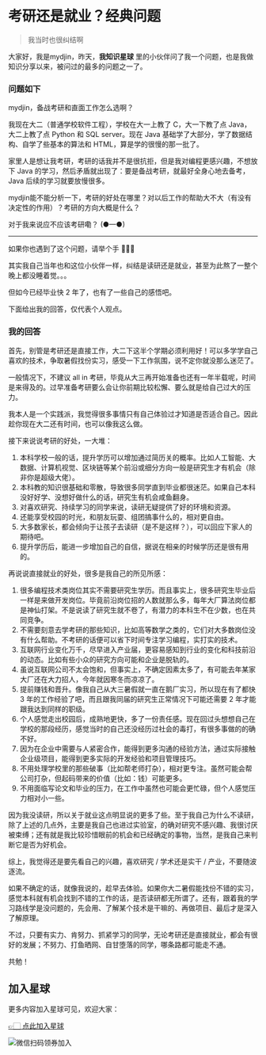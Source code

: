 # 考研还是就业？经典问题

> 我当时也很纠结啊

大家好，我是mydjin，昨天，**我知识星球** 里的小伙伴问了我一个问题，也是我做知识分享以来，被问过的最多的问题之一了。



### 问题如下

mydjin，备战考研和直面工作怎么选啊？

我现在大二（普通学校软件工程），学校在大一上教了 C，大一下教了点 Java，大二上教了点 Python 和 SQL server。现在 Java 基础学了大部分，学了数据结构、自学了些基本的算法和 HTML，算是学的很慢的那一批了。

家里人是想让我考研，考研的话我并不是很抗拒，但是我对编程更感兴趣，不想放下 Java 的学习，然后矛盾就出现了：要是备战考研，就最好全身心地去备考，Java 后续的学习就要放慢很多。

mydjin能不能分析一下，考研的好处在哪里？对以后工作的帮助大不大（有没有决定性的作用）？考研的方向大概是什么？

对于我来说应不应该考研嘞？ (●—●) 



---



如果你也遇到了这个问题，请举个手 🙋🏻‍♀️

其实我自己当年也和这位小伙伴一样，纠结是读研还是就业，甚至为此熬了一整个晚上都没睡着觉。。。

但如今已经毕业快 2 年了，也有了一些自己的感悟吧。

下面给出我的回答，仅代表个人观点。



### 我的回答

首先，别管是考研还是直接工作，大二下这半个学期必须利用好！可以多学学自己喜欢的技术，争取暑假找份实习，感受一下工作氛围，说不定你就没那么迷茫了。

一般情况下，不建议 all in 考研，毕竟从大三再开始准备也还有一年半载呢，时间是来得及的。过早准备考研要么会让你前期比较松懈、要么就是给自己过大的压力。

我本人是一个实践派，我觉得很多事情只有自己体验过才知道是否适合自己。因此趁你现在大二还有时间，也可以像我这么做。

接下来说说考研的好处，一大堆：

1. 本科学校一般的话，提升学历可以增加通过简历关的概率。比如人工智能、大数据、计算机视觉、区块链等某个前沿或细分方向一般是研究生才有机会（除非你是超级大佬）。
2. 本科教的知识很基础和零散，导致很多同学直到毕业都很迷茫。如果自己本科没好好学、没想好做什么的话，研究生有机会咸鱼翻身。
3. 对喜欢研究、持续学习的同学来说，读研无疑提供了好的环境和资源。
4. 还能享受校园的时光，和朋友玩耍、组团搞事什么的，相对更自由。
4. 大多数家长，都会倾向于让孩子去读研（是不是这样？），可以回应下家人的期待吧。
4. 提升学历后，能进一步增加自己的自信，据说在相亲的时候学历还是很有用的。



再说说直接就业的好处，很多是我自己的所见所感：

1. 很多编程技术类岗位其实不需要研究生学历。而且事实上，很多研究生毕业后一样是来做开发岗位。毕竟前沿岗位招的人数就那么多，每年大厂算法岗位都是神仙打架。不是说读了研究生就不卷了，有潜力的本科生不在少数，也在共同竞争。
2. 不需要刻意去学考研的那些知识，比如高等数学之类的，它们对大多数岗位没有什么帮助。不考研的话便可以省下时间专注学习编程，实打实的技术。
3. 互联网行业变化万千，尽早进入产业届，更容易感知到行业的变化和科技前沿的动态。比如有些小众的研究方向可能和企业是脱轨的。
4. 虽说互联网公司不太会饱和，但事实上，不确定因素太多了，有可能去年某家大厂还在大力招人，今年就因寒冬而凉凉了。
5. 提前赚钱和晋升。像我自己从大三暑假就一直在鹅厂实习，所以现在有了都快 3 年的工作经验了吧，而且跟我同届的研究生正常情况下可能还需要 2 年才能跟我达到同样的职级。
6. 个人感觉走出校园后，成熟地更快，多了一份责任感。现在回过头想想自己在学校的那段经历，感觉当时的自己还没经历过社会的毒打，有很多事做的的确不好。
7. 因为在企业中需要与人紧密合作，能得到更多沟通的经验方法，通过实际接触企业级项目，能得到更多实际的开发经验和项目管理技巧。
8. 不用处理学校里的那些破事（比如帮老师打杂），相对更专注。虽然可能会帮公司打杂，但起码带来的价值（比如：钱）可能更多。
7. 不用面临写论文和毕业的压力，在工作中虽然也可能会更忙碌，但个人感觉压力相对小一些。



因为我没读研，所以关于就业这点明显说的更多了些。至于我自己为什么不读研，除了上述的几点外，主要是我自己也进过实验室，的确对研究不感兴趣、我很讨厌被束缚；还有就是我比较珍惜眼前的机会和已经确定的事物，当然，是我自己来判断它是否为好机会。

综上，我觉得还是要先看自己的兴趣，喜欢研究 / 学术还是实干 / 产业，不要随波逐流。

如果不确定的话，就像我说的，趁早去体验。如果你大二暑假能找份不错的实习，感觉本科就有机会找到不错的工作的话，是否读研都无所谓了。还有，跟着我的学习路线学是没问题的，先会用、了解某个技术是干嘛的、再做项目、最后才是深入了解原理。

不过，只要有实力、肯努力、抓紧学习的同学，无论考研还是直接就业，都会有很好的发展；不努力、打鱼晒网、自甘堕落的同学，哪条路都可能走不通。

共勉！



## 加入星球

更多内容加入星球可见，欢迎大家：

[👉🏻 点此加入星球](https://yuyuanweb.feishu.cn/wiki/SDtMwjR1DituVpkz5MLc3fZLnzb)

![微信扫码领券加入](https://www.codefather.cn/img/%E7%9F%A5%E8%AF%86%E6%98%9F%E7%90%83%E6%89%AB%E7%A0%81.jpeg)

